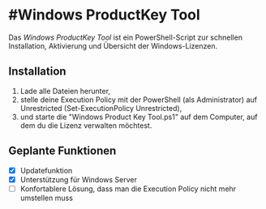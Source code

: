 #Windows ProductKey Tool
========================

Das *Windows ProductKey Tool* ist ein PowerShell-Script zur schnellen Installation, Aktivierung und Übersicht der Windows-Lizenzen.

## Installation ##

1. Lade alle Dateien herunter,
2. stelle deine Execution Policy mit der PowerShell (als Administrator) auf Unrestricted (Set-ExecutionPolicy Unrestricted),
3. und starte die "Windows Product Key Tool.ps1" auf dem Computer, auf dem du die Lizenz verwalten möchtest.

## Geplante Funktionen ##

- [x] Updatefunktion
- [x] Unterstützung für Windows Server
- [ ] Konfortablere Lösung, dass man die Execution Policy nicht mehr umstellen muss
